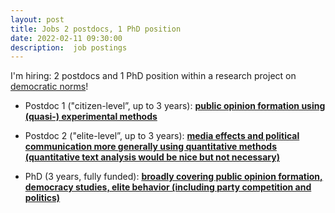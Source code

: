 ```yaml
---
layout: post
title: Jobs 2 postdocs, 1 PhD position
date: 2022-02-11 09:30:00
description:  job postings 
---
```


I'm hiring: 2 postdocs and 1 PhD position within a research project on <a href="https://demnorm.github.io">democratic norms</a>! 

* Postdoc 1 ("citizen-level”, up to 3 years): <a href="https://bss.au.dk/om-aarhus-bss/ledige-stillinger/job/2-postdocs-in-political-science">**public opinion formation using (quasi-) experimental methods**</a>

* Postdoc 2 ("elite-level”, up to 3 years): <a href="https://bss.au.dk/om-aarhus-bss/ledige-stillinger/job/2-postdocs-in-political-science">**media effects and political communication more generally using quantitative methods (quantitative text analysis would be nice but not necessary)**</a> 

* PhD (3 years, fully funded): <a href="https://au.career.emply.com/en/ad/phd-special-call-phd-position-within-the-project-demnorm-democratic-norms/r3ggpp">**broadly covering public opinion formation, democracy studies, elite behavior (including party competition and politics)**</a>



